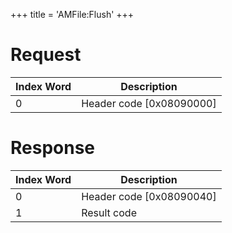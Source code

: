 +++
title = 'AMFile:Flush'
+++

# Request

| Index Word | Description                |
|------------|----------------------------|
| 0          | Header code \[0x08090000\] |

# Response

| Index Word | Description                |
|------------|----------------------------|
| 0          | Header code \[0x08090040\] |
| 1          | Result code                |

